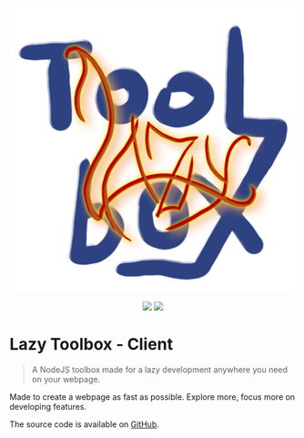 <p align="center">
    <img src="/doc/img/logo.png" alt="logo" height="500" width="500">
</p>

<p align="center">
    <img  src="https://img.shields.io/badge/license-MIT-green">
    <img  src="https://img.shields.io/badge/typescript-v4.8.4-orange">
</p>

# Lazy Toolbox - Client

> A NodeJS toolbox made for a lazy development anywhere you need on your webpage.

Made to create a webpage as fast as possible. Explore more, focus more on developing features.

The source code is available on [GitHub](https://github.com/FriquetLuca/lazy-toolbox).
